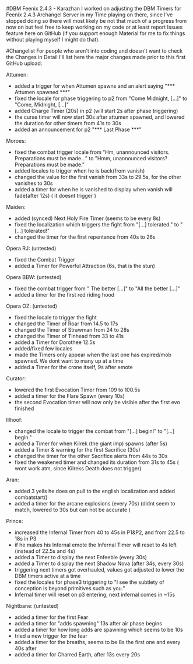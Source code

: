#DBM Feenix 2.4.3 - Karazhan
I worked on adjusting the DBM Timers for Feenix 2.4.3 Archangel Server in my Time playing on there, since I've stopped doing so there will most likely be not that much of a progress from now on but feel free to keep working on my code or at least report Issues feature here on GitHub (if you support enough Material for me to fix things without playing myself I might do that).

#Changelist
For people who aren't into coding and doesn't want to check the Changes in Detail I'll list here the major changes made prior to this first GitHub upload:

Attumen:
- added a trigger for when Attumen spawns and an alert saying "*** Attumen spawned ***"
- fixed the locale for phase triggering to p2 from "Come Midnight, [...]" to "Come, Midnight, [...]"
- added Charge Timer (20s) in p2 (will start 2s after phase triggering)
- the curse timer will now start 30s after attumen spawned, and lowered the duration for other timers from 41s to 30s
- added an announcement for p2 "*** Last Phase ***"

Moroes:
- fixed the combat trigger locale from "Hm, unannounced visitors. Preparations must be made..." to "Hmm, unannounced visitors? Preparations must be made."
- added locales to trigger when he is back(from vanish)
- changed the value for the first vanish from 33s to 29.5s, for the other vanishes to 30s
- added a timer for when he is vanished to display when vanish will fade(after 12s) ( it doesnt trigger )

Maiden:
- added (synced) Next Holy Fire Timer (seems to be every 8s)
- fixed the localization which triggers the fight from "[...] tolerated." to "[...] tolerated!"
- changed the timer for the first repentance from 40s to 26s

Opera RJ: (untested)
- fixed the Combat Trigger
- added a Timer for Powerful Attraction (6s, that is the stun)

Opera BBW: (untested)
- fixed the combat trigger from " The better [...]" to "All the better [...]"
- added a timer for the first red riding hood

Opera OZ: (untested)
- fixed the locale to trigger the fight
- changed the Timer of Roar from 14.5 to 17s
- changed the Timer of Strawman from 24 to 28s
- changed the Timer of Tinhead from 33 to 41s
- added a Timer for Dorothee 12.5s
- added/fixed few locales
- made the Timers only appear when the last one has expired/mob spawned. We dont want to many up at a time
- added a Timer for the crone itself, 9s after emote

Curator:
- lowered the first Evocation Timer from 109 to 100.5s
- added a timer for the Flare Spawn (every 10s)
- the second Evocation timer will now only be visible after the first evo finished

Illhoof:
- changed the locale to trigger the combat from "[...] begin!" to "[...] begin."
- added a Timer for when Kilrek (the giant imp) spawns (after 5s)
- added a Timer & warning for the first Sacrifice (30s)
- changed the timer for the other Sacrifice alerts from 44s to 30s
- fixed the weakened timer and changed its duration from 31s to 45s ( wont work atm, since Kilreks Death does not trigger)

Aran:
- added 3 yells he does on pull to the english localization and added combatstart()
- added a timer for the arcane explosions (every 70s) (didnt seem to match, lowered to 30s but can not be accurate )

Prince:
- increased the Infernal Timer from 40 to 45s in P1&P2, and from 22.5 to 18s in P3
- if he makes his Infernal emote the Infernal Timer will reset to 4s left (instead of 22.5s and 4s)
- added a Timer to display the next Enfeeble (every 30s)
- added a Timer to display the next Shadow Nova (after 34s, every 30s)
- triggering next timers got overhauled, values got adjusted to lower the DBM timers active at a time
- fixed the locales for phase3 triggering to "I see the subtlety of conception is beyond primitives such as you."
- Infernal timer will reset on p3 entering, next infernal comes in ~15s

Nightbane: (untested)
- added a timer for the first Fear
- added a timer for "adds spawning" 13s after air phase begins
- added a timer for how long adds are spawning which seems to be 10s
- tried a new trigger for the fear
- added a timer for the breaths, seems to be 8s the first one and every 40s after
- added a timer for Charred Earth, after 13s every 20s
